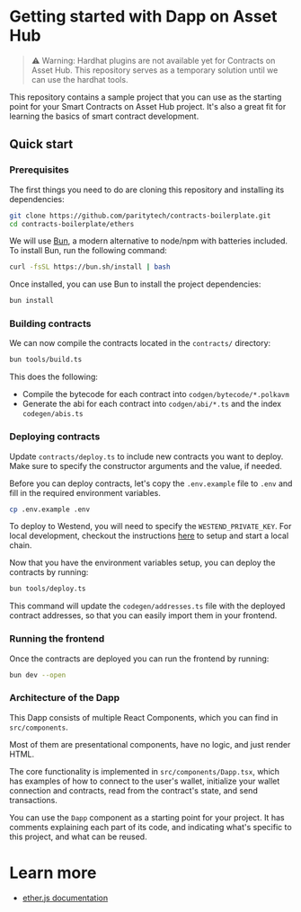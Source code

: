 # Getting started with Dapp on Asset Hub

> ⚠️ Warning: Hardhat plugins are not available yet for Contracts on Asset Hub.
> This repository serves as a temporary solution until we can use the hardhat tools.

This repository contains a sample project that you can use as the starting point
for your Smart Contracts on Asset Hub project. It's also a great fit for learning the basics of
smart contract development.

## Quick start

### Prerequisites

The first things you need to do are cloning this repository and installing its
dependencies:

```sh
git clone https://github.com/paritytech/contracts-boilerplate.git
cd contracts-boilerplate/ethers
```

We will use [Bun](https://bun.sh), a modern alternative to node/npm with batteries included.
To install Bun, run the following command:

```sh
curl -fsSL https://bun.sh/install | bash
```

Once installed, you can use Bun to install the project dependencies:

```sh
bun install
```

### Building contracts

We can now compile the contracts located in the `contracts/` directory:

```sh
bun tools/build.ts
```

This does the following:

- Compile the bytecode for each contract into `codgen/bytecode/*.polkavm`
- Generate the abi for each contract into `codgen/abi/*.ts` and the index `codegen/abis.ts`

### Deploying contracts

Update `contracts/deploy.ts` to include new contracts you want to deploy. Make sure to specify the constructor arguments and the value, if needed.

Before you can deploy contracts, let's copy the `.env.example` file to `.env` and fill in the required environment variables.

```sh
cp .env.example .env
```

To deploy to Westend, you will need to specify the `WESTEND_PRIVATE_KEY`.
For local development, checkout the instructions [here](https://contracts.polkadot.io/work-with-a-local-node) to setup and start a local chain.

Now that you have the environment variables setup, you can deploy the contracts by running:

```sh
bun tools/deploy.ts
```

This command will update the `codegen/addresses.ts` file with the deployed contract addresses, so that you can easily import them in your frontend.

### Running the frontend

Once the contracts are deployed you can run the frontend by running:

```sh
bun dev --open
```

### Architecture of the Dapp

This Dapp consists of multiple React Components, which you can find in
`src/components`.

Most of them are presentational components, have no logic, and just render HTML.

The core functionality is implemented in `src/components/Dapp.tsx`, which has
examples of how to connect to the user's wallet, initialize your wallet
connection and contracts, read from the contract's state, and send transactions.

You can use the `Dapp` component as a starting point for your project. It has
comments explaining each part of its code, and indicating what's specific to
this project, and what can be reused.

# Learn more

- [ether.js documentation](https://docs.ethers.org)
